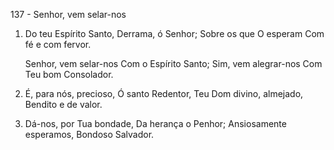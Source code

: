 137 - Senhor, vem selar-nos

1. Do teu Espírito Santo,
   Derrama, ó Senhor;
   Sobre os que O esperam
   Com fé e com fervor.

   Senhor, vem selar-nos
   Com o Espírito Santo;
   Sim, vem alegrar-nos
   Com Teu bom Consolador.

2. É, para nós, precioso,
   Ó santo Redentor,
   Teu Dom divino, almejado,
   Bendito e de valor.

3. Dá-nos, por Tua bondade,
   Da herança o Penhor;
   Ansiosamente esperamos,
   Bondoso Salvador.

